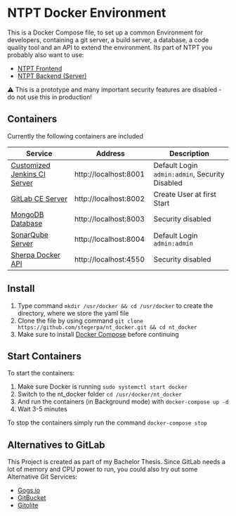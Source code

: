 # NTPT Docker Environment

This is a Docker Compose file, to set up a common Environment for developers, containing a git server, a build server, a database, a code quality tool and an API to extend the environment. Its part of NTPT you probably also want to use:
* [NTPT Frontend](https://github.com/stegerpa/ntpt_frontend_react)
* [NTPT Backend (Server)](https://github.com/stegerpa/ntpt_camunda_server)

:warning: This is a prototype and many important security features are disabled - do not use this in production!

## Containers

Currently the following containers are included

Service | Address | Description
---|---|---
[Customized Jenkins CI Server](https://hub.docker.com/r/stegerpa/jenkins/) | http://localhost:8001 | Default Login `admin:admin`, Security Disabled
[GitLab CE Server](https://hub.docker.com/r/gitlab/gitlab-ce/) | http://localhost:8002 | Create User at first Start
[MongoDB Database](https://hub.docker.com/_/mongo/) | http://localhost:8003 | Security disabled
[SonarQube Server](https://hub.docker.com/_/sonarqube/) | http://localhost:8004 | Default Login `admin:admin`
[Sherpa Docker API](https://hub.docker.com/r/djenriquez/sherpa/) | http://localhost:4550 | Security disabled

## Install
1. Type command `mkdir /usr/docker && cd /usr/docker` to create the directory, where we store the yaml file
2. Clone the file by using command `git clone https://github.com/stegerpa/nt_docker.git && cd nt_docker`
3. Make sure to install [Docker Compose](https://github.com/docker/compose/releases) before continuing

## Start Containers
To start the containers:
1. Make sure Docker is running
`sudo systemctl start docker`
2. Switch to the nt_docker folder
`cd /usr/docker/nt_docker`
3. And run the containers (in Background mode) with
`docker-compose up -d`
4. Wait 3-5 minutes

To stop the containers simply run the command `docker-compose stop`

## Alternatives to GitLab
This Project is created as part of my Bachelor Thesis. Since GitLab needs a lot of memory and CPU power to run, you could also try out some Alternative Git Services:
* [Gogs.io](https://gogs.io/)
* [GitBucket](https://github.com/gitbucket/gitbucket)
* [Gitolite](http://gitolite.com/gitolite/)
